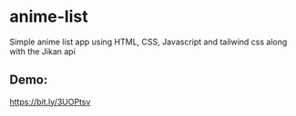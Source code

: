 # anime-list
Simple anime list app using HTML, CSS, Javascript and tailwind css along with the Jikan api
## Demo: 
https://bit.ly/3UOPtsv
